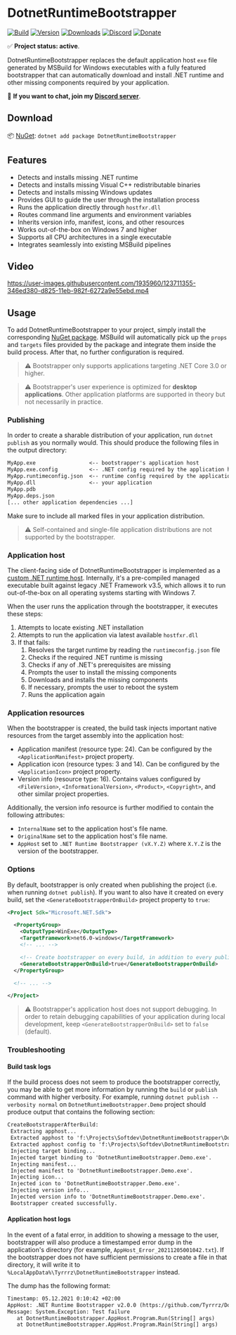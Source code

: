 # DotnetRuntimeBootstrapper

[![Build](https://github.com/Tyrrrz/DotnetRuntimeBootstrapper/workflows/CI/badge.svg?branch=master)](https://github.com/Tyrrrz/DotnetRuntimeBootstrapper/actions)
[![Version](https://img.shields.io/nuget/v/DotnetRuntimeBootstrapper.svg)](https://nuget.org/packages/DotnetRuntimeBootstrapper)
[![Downloads](https://img.shields.io/nuget/dt/DotnetRuntimeBootstrapper.svg)](https://nuget.org/packages/DotnetRuntimeBootstrapper)
[![Discord](https://img.shields.io/discord/869237470565392384?label=discord)](https://discord.gg/2SUWKFnHSm)
[![Donate](https://img.shields.io/badge/donate-$$$-purple.svg)](https://tyrrrz.me/donate)

✅ **Project status: active**.

DotnetRuntimeBootstrapper replaces the default application host `exe` file generated by MSBuild for Windows executables with a fully featured bootstrapper that can automatically download and install .NET runtime and other missing components required by your application.

💬 **If you want to chat, join my [Discord server](https://discord.gg/2SUWKFnHSm)**.

## Download

📦 [NuGet](https://nuget.org/packages/DotnetRuntimeBootstrapper): `dotnet add package DotnetRuntimeBootstrapper`

## Features

- Detects and installs missing .NET runtime
- Detects and installs missing Visual C++ redistributable binaries
- Detects and installs missing Windows updates
- Provides GUI to guide the user through the installation process
- Runs the application directly through `hostfxr.dll`
- Routes command line arguments and environment variables
- Inherits version info, manifest, icons, and other resources
- Works out-of-the-box on Windows 7 and higher
- Supports all CPU architectures in a single executable
- Integrates seamlessly into existing MSBuild pipelines

## Video

https://user-images.githubusercontent.com/1935960/123711355-346ed380-d825-11eb-982f-6272a9e55ebd.mp4

## Usage

To add DotnetRuntimeBootstrapper to your project, simply install the corresponding [NuGet package](https://nuget.org/packages/DotnetRuntimeBootstrapper).
MSBuild will automatically pick up the `props` and `targets` files provided by the package and integrate them inside the build process.
After that, no further configuration is required.

> ⚠ Bootstrapper only supports applications targeting .NET Core 3.0 or higher.

> ⚠ Bootstrapper's user experience is optimized for **desktop applications**.
Other application platforms are supported in theory but not necessarily in practice.

### Publishing

In order to create a sharable distribution of your application, run `dotnet publish` as you normally would.
This should produce the following files in the output directory:

```txt
MyApp.exe                 <-- bootstrapper's application host
MyApp.exe.config          <-- .NET config required by the application host
MyApp.runtimeconfig.json  <-- runtime config required by the application host
MyApp.dll                 <-- your application
MyApp.pdb
MyApp.deps.json
[... other application dependencies ...]
```

Make sure to include all marked files in your application distribution.

> ⚠️ Self-contained and single-file application distributions are not supported by the bootstrapper.

### Application host

The client-facing side of DotnetRuntimeBootstrapper is implemented as a [custom .NET runtime host](https://docs.microsoft.com/en-us/dotnet/core/tutorials/netcore-hosting).
Internally, it's a pre-compiled managed executable built against legacy .NET Framework v3.5, which allows it to run out-of-the-box on all operating systems starting with Windows 7.

When the user runs the application through the bootstrapper, it executes these steps:

1. Attempts to locate existing .NET installation
2. Attempts to run the application via latest available `hostfxr.dll`
3. If that fails:
   1. Resolves the target runtime by reading the `runtimeconfig.json` file
   2. Checks if the required .NET runtime is missing
   3. Checks if any of .NET's prerequisites are missing
   4. Prompts the user to install the missing components
   5. Downloads and installs the missing components
   6. If necessary, prompts the user to reboot the system
   7. Runs the application again

### Application resources

When the bootstrapper is created, the build task injects important native resources from the target assembly into the application host:

- Application manifest (resource type: 24). Can be configured by the `<ApplicationManifest>` project property.
- Application icon (resource types: 3 and 14). Can be configured by the `<ApplicationIcon>` project property.
- Version info (resource type: 16). Contains values configured by `<FileVersion>`, `<InformationalVersion>`, `<Product>`, `<Copyright>`, and other similar project properties.

Additionally, the version info resource is further modified to contain the following attributes:

- `InternalName` set to the application host's file name.
- `OriginalName` set to the application host's file name.
- `AppHost` set to `.NET Runtime Bootstrapper (vX.Y.Z)` where `X.Y.Z` is the version of the bootstrapper.

### Options

By default, bootstrapper is only created when publishing the project (i.e. when running `dotnet publish`).
If you want to also have it created on every build, set the `<GenerateBootstrapperOnBuild>` project property to `true`:

```xml
<Project Sdk="Microsoft.NET.Sdk">

  <PropertyGroup>
    <OutputType>WinExe</OutputType>
    <TargetFramework>net6.0-windows</TargetFramework>
    <!-- ... -->

    <!-- Create bootstrapper on every build, in addition to every publish -->
    <GenerateBootstrapperOnBuild>true</GenerateBootstrapperOnBuild>
  </PropertyGroup>

  <!-- ... -->

</Project>
```

> ⚠ Bootstrapper's application host does not support debugging.
In order to retain debugging capabilities of your application during local development, keep `<GenerateBootstrapperOnBuild>` set to `false` (default).

### Troubleshooting

#### Build task logs

If the build process does not seem to produce the bootstrapper correctly, you may be able to get more information by running the `build` or `publish` command with higher verbosity.
For example, running `dotnet publish --verbosity normal` on `DotnetRuntimeBootstrapper.Demo` project should produce output that contains the following section:

```txt
CreateBootstrapperAfterBuild:
 Extracting apphost...
 Extracted apphost to 'f:\Projects\Softdev\DotnetRuntimeBootstrapper\DotnetRuntimeBootstrapper.Demo\bin\Debug\net6.0-windows\DotnetRuntimeBootstrapper.Demo.exe'.
 Extracted apphost config to 'f:\Projects\Softdev\DotnetRuntimeBootstrapper\DotnetRuntimeBootstrapper.Demo\bin\Debug\net6.0-windows\DotnetRuntimeBootstrapper.Demo.exe.config'.
 Injecting target binding...
 Injected target binding to 'DotnetRuntimeBootstrapper.Demo.exe'.
 Injecting manifest...
 Injected manifest to 'DotnetRuntimeBootstrapper.Demo.exe'.
 Injecting icon...
 Injected icon to 'DotnetRuntimeBootstrapper.Demo.exe'.
 Injecting version info...
 Injected version info to 'DotnetRuntimeBootstrapper.Demo.exe'.
 Bootstrapper created successfully.
```

#### Application host logs

In the event of a fatal error, in addition to showing a message to the user, bootstrapper will also produce a timestamped error dump in the application's directory (for example, `AppHost_Error_20211205001042.txt`).
If the bootstrapper does not have sufficient permissions to create a file in that directory, it will write it to `%LocalAppData%\Tyrrrz\DotnetRuntimeBootstrapper` instead.

The dump has the following format:

```txt
Timestamp: 05.12.2021 0:10:42 +02:00
AppHost: .NET Runtime Bootstrapper v2.0.0 (https://github.com/Tyrrrz/DotnetRuntimeBootstrapper)
Message: System.Exception: Test failure
   at DotnetRuntimeBootstrapper.AppHost.Program.Run(String[] args)
   at DotnetRuntimeBootstrapper.AppHost.Program.Main(String[] args)
```